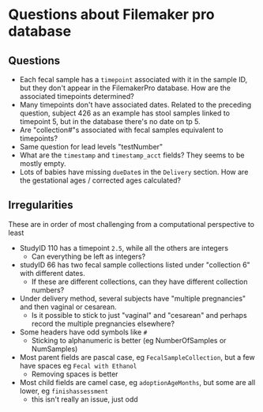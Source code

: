 # Questions about Filemaker pro database

## Questions

- Each fecal sample has a `timepoint` associated with it in the sample ID,
  but they don't appear in the FilemakerPro database.
  How are the associated timepoints determined?
- Many timepoints don't have associated dates.
  Related to the preceding question, subject 426 as an example
  has stool samples linked to timepoint 5, but in the database there's no date on tp 5.
- Are "collection#"s associated with fecal samples equivalent to timepoints?
- Same question for lead levels "testNumber"
- What are the `timestamp` and `timestamp_acct` fields?
  They seems to be mostly empty.
- Lots of babies have missing `dueDate`s in the `Delivery` section.
  How are the gestational ages / corrected ages calculated?


## Irregularities

These are in order of most challenging from a computational perspective to least

- StudyID 110 has a timepoint `2.5`, while all the others are integers
  - Can everything be left as integers?
- studyID 66 has two fecal sample collections listed under "collection 6" with
  different dates.
  - If these are different collections, can they have different collection numbers?
- Under delivery method, several subjects have "multiple pregnancies" and then
  vaginal or cesarean.
  - Is it possible to stick to just "vaginal" and "cesarean"
    and perhaps record the multiple pregnancies elsewhere?
- Some headers have odd symbols like `#`
  - Sticking to alphanumeric is better (eg NumberOfSamples or NumSamples)
- Most parent fields are pascal case, eg `FecalSampleCollection`, but
  a few have spaces eg `Fecal with Ethanol`
  - Removing spaces is better
- Most child fields are camel case, eg `adoptionAgeMonths`,
  but some are all lower, eg `finishassessment`
  - this isn't really an issue, just odd
